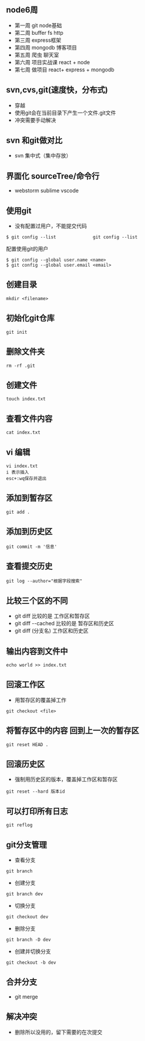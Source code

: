 ## node6周
- 第一周 git node基础
- 第二周 buffer fs http
- 第三周 express框架
- 第四周 mongodb 博客项目
- 第五周 爬虫 聊天室
- 第六周 项目实战课 react + node
- 第七周 做项目 react+ express + mongodb

## svn,cvs,git(速度快，分布式)
- 穿越
- 使用git会在当前目录下产生一个文件.git文件
- 冲突需要手动解决

## svn 和git做对比
- svn 集中式（集中存放）


## 界面化 sourceTree/命令行
- webstorm sublime vscode

## 使用git
- 没有配置过用户，不能提交代码
```
$ git config --list              git config --list
```
配置使用git的用户
```
$ git config --global user.name <name>
$ git config --global user.email <email>
```

## 创建目录
```
mkdir <filename>
```

## 初始化git仓库
```
git init
```

## 删除文件夹
```
rm -rf .git
```

## 创建文件
```
touch index.txt
```

## 查看文件内容
```
cat index.txt
```



## vi 编辑
```
vi index.txt
i 表示插入
esc+:wq保存并退出
```


## 添加到暂存区
```
git add .
```

## 添加到历史区
```
git commit -m '信息'
```

## 查看提交历史
```
git log --author="根据字段搜索"
```

## 比较三个区的不同
- git diff 比较的是 工作区和暂存区
- git diff --cached 比较的是 暂存区和历史区
- git diff (分支名) 工作区和历史区


## 输出内容到文件中
```
echo world >> index.txt
```

## 回滚工作区
- 用暂存区的覆盖掉工作
```
git checkout <file>
```


## 将暂存区中的内容 回到上一次的暂存区
```
git reset HEAD .
```

## 回滚历史区
- 强制用历史区的版本，覆盖掉工作区和暂存区
```
git reset --hard 版本id
```

## 可以打印所有日志
```
git reflog
```

## git分支管理
- 查看分支
```
git branch 
```
- 创建分支
```
git branch dev
```
- 切换分支
```
git checkout dev
```
- 删除分支
```
git branch -D dev
```
- 创建并切换分支
```
git checkout -b dev
```

## 合并分支
- git merge

## 解决冲突
- 删除所以没用的，留下需要的在次提交

